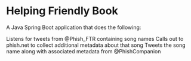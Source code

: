 # Helping Friendly Book

A Java Spring Boot application that does the following:

Listens for tweets from @Phish_FTR containing song names Calls out to phish.net to collect additional metadata about
that song Tweets the song name along with associated metadata from @PhishCompanion